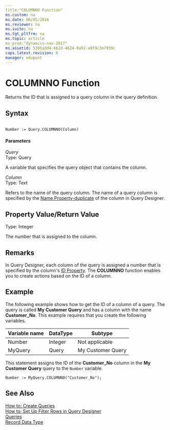 ```yaml
---
title:"COLUMNNO Function"
ms.custom: na
ms.date: 06/05/2016
ms.reviewer: na
ms.suite: na
ms.tgt_pltfrm: na
ms.topic: article
ms-prod:"dynamics-nav-2017"
ms.assetid: 5305add4-662d-4624-9a92-a9f9c3e7939c
caps.latest.revision: 6
manager: edupont
---
```

# COLUMNNO Function
Returns the ID that is assigned to a query column in the query definition.  
  
## Syntax  
  
```  
  
Number := Query.COLUMNNO(Column)  
```  
  
#### Parameters  
 *Query*  
 Type: Query  
  
 A variable that specifies the query object that contains the column.  
  
 *Column*  
 Type: Text  
  
 Refers to the name of the query column. The name of a query column is specified by the [Name Property\-duplicate](Name-Property-duplicate.md) of the column in Query Designer.  
  
## Property Value\/Return Value  
 Type: Integer  
  
 The number that is assigned to the column.  
  
## Remarks  
 In Query Designer, each column of the query is assigned a number that is specified by the column's [ID Property](ID-Property.md). The **COLUMNNO** function enables you to create actions based on the ID of a column.  
  
## Example  
 The following example shows how to get the ID of a column of a query. The query is called **My Customer Query** and has a column with the name **Customer\_No**. This example requires that you create the following variables.  
  
|Variable name|DataType|Subtype|  
|-------------------|--------------|-------------|  
|Number|Integer|Not applicable|  
|MyQuery|Query|My Customer Query|  
  
 This statement assigns the ID of the **Customer\_No** column in the **My Customer Query** query to the `Number` variable.  
  
```  
Number := MyQuery.COLUMNNO("Customer_No");  
```  
  
## See Also  
 [How to: Create Queries](../Topic/How%20to:%20Create%20Queries.md)   
 [How to: Set Up Filter Rows in Query Designer](../Topic/How%20to:%20Set%20Up%20Filter%20Rows%20in%20Query%20Designer.md)   
 [Queries](Queries.md)   
 [Record Data Type](Record-Data-Type.md)